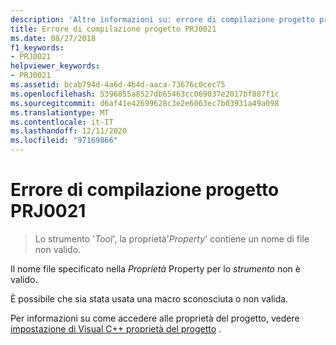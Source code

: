 ```yaml
---
description: 'Altre informazioni su: errore di compilazione progetto progetto PRJ0021'
title: Errore di compilazione progetto PRJ0021
ms.date: 08/27/2018
f1_keywords:
- PRJ0021
helpviewer_keywords:
- PRJ0021
ms.assetid: bcab794d-4a6d-4b4d-aaca-73676c0cec75
ms.openlocfilehash: 5396855a8527db65463cc069037e2017bf887f1c
ms.sourcegitcommit: d6af41e42699628c3e2e6063ec7b03931a49a098
ms.translationtype: MT
ms.contentlocale: it-IT
ms.lasthandoff: 12/11/2020
ms.locfileid: "97169866"
---
```

# <a name="project-build-error-prj0021"></a>Errore di compilazione progetto PRJ0021

> Lo strumento '*Tool*', la proprietà'*Property*' contiene un nome di file non valido.

Il nome file specificato nella *Proprietà* Property per lo *strumento* non è valido.

È possibile che sia stata usata una macro sconosciuta o non valida.

Per informazioni su come accedere alle proprietà del progetto, vedere [impostazione di Visual C++ proprietà del progetto](../../build/working-with-project-properties.md) .
